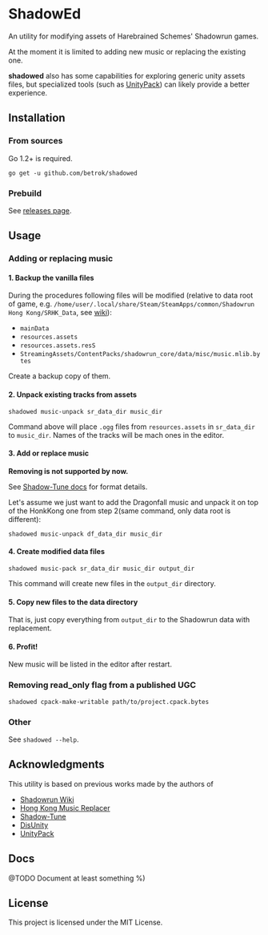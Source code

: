 # ShadowEd

An utility for modifying assets of Harebrained Schemes' Shadowrun games.

At the moment it is limited to adding new music or replacing the existing one.

**shadowed** also has some capabilities for exploring generic unity assets files, but specialized tools (such as [UnityPack](https://github.com/HearthSim/UnityPack)) can likely provide a better experience.

## Installation

### From sources

Go 1.2+ is required.

`go get -u github.com/betrok/shadowed`

### Prebuild

See [releases page](https://github.com/betrok/shadowed/releases).

## Usage

### Adding or replacing music

#### 1. Backup the vanilla files

During the procedures following files will be modified (relative to data root of game, e.g. `/home/user/.local/share/Steam/SteamApps/common/Shadowrun Hong Kong/SRHK_Data`, see [wiki](https://shadowrun.gamepedia.com/Game_File_Locations)):
* `mainData`
* `resources.assets`
* `resources.assets.resS`
* `StreamingAssets/ContentPacks/shadowrun_core/data/misc/music.mlib.bytes`

Create a backup copy of them.

#### 2. Unpack existing tracks from assets

`shadowed music-unpack sr_data_dir music_dir`

Command above will place `.ogg` files from `resources.assets` in `sr_data_dir` to `music_dir`. Names of the tracks will be mach ones in the editor.

#### 3. Add or replace music

**Removing is not supported by now.**

See [Shadow-Tune docs](https://github.com/Van-Ziegelstein/Shadow-Tune/wiki/resources.assets.resS#track-format) for format details.

Let's assume we just want to add the Dragonfall music and unpack it on top of the HonkKong one from step 2(same command, only data root is different):

`shadowed music-unpack df_data_dir music_dir`

#### 4. Create modified data files

`shadowed music-pack sr_data_dir music_dir output_dir`

This command will create new files in the `output_dir` directory.

#### 5. Copy new files to the data directory

That is, just copy everything from `output_dir` to the Shadowrun data with replacement.

#### 6. Profit!

New music will be listed in the editor after restart.

### Removing read_only flag from a published UGC

`shadowed cpack-make-writable path/to/project.cpack.bytes`

### Other

See `shadowed --help`.

## Acknowledgments

This utility is based on previous works made by the authors of 
* [Shadowrun Wiki](https://shadowrun.gamepedia.com/Official_Shadowrun_Wiki)
* [Hong Kong Music Replacer](https://www.nexusmods.com/shadowrunhongkong/mods/22)
* [Shadow-Tune](https://github.com/Van-Ziegelstein/Shadow-Tune)
* [DisUnity](https://github.com/ata4/disunity)
* [UnityPack](https://github.com/HearthSim/UnityPack)

## Docs

@TODO Document at least something %)

## License

This project is licensed under the MIT License.
